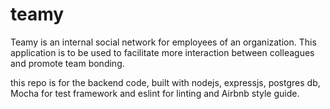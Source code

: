 # teamy

Teamy is an internal social network for employees of an organization. This application is to be used to facilitate more interaction between colleagues and promote team bonding.

this repo is for the backend code, built with nodejs, expressjs, postgres db, Mocha for test framework and eslint for linting and Airbnb  style guide. 
